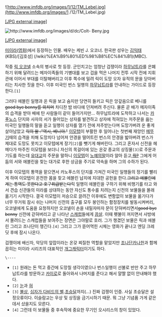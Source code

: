![http://www.imfdb.org/images/1/12/TM_Lebel.jpg](http://www.imfdb.org/images/1
/12/TM_Lebel.jpg)

[[JPG external image]](http://www.imfdb.org/images/1/12/TM_Lebel.jpg)

  

![http://www.imfdb.org/images/d/dc/Colt-
Beny.jpg](http://www.imfdb.org/images/d/dc/Colt-Beny.jpg)

[[JPG external image]](http://www.imfdb.org/images/d/dc/Colt-Beny.jpg)

[미이라(영화)](%EB%AF%B8%EC%9D%B4%EB%9D%BC%28%EC%98%81%ED%99%94%29.md)에서 등장하는
인물. 배우는 케빈 J. 오코너. 한국판 성우는 [김익태](%EA%B9%80%EC%9D%B5%ED%83%9C.md)(KBS)/[김호성]
(/wiki/%EA%B9%80%ED%98%B8%EC%84%B1)(MBC).

작중 [릭 오코넬](%EB%A6%AD%20%EC%98%A4%EC%BD%94%EB%84%AC.md) 소속의 병사로 첫 등장. 군인치고는
엄청난 겁쟁이라 [하무납트라](%ED%95%98%EB%AC%B4%EB%82%A9%ED%8A%B8%EB%9D%BC.md)를 은폐하기 위해
달려드는 메자이족들의 기병대를 보고 겁을 먹은 나머지 전투 시작 전에 지휘관에 이어서 부대를 이탈해버리고 이후 쪽수에 밀려 릭이 도망 오자
유적의 문을 닫아버리는 치사한 짓을 한다. 이후 미국인 번스 일행의
[하무납트라](%ED%95%98%EB%AC%B4%EB%82%A9%ED%8A%B8%EB%9D%BC.md)를 안내하는 가이드로
등장한다.`[1]`

그러다 에블린 일행과 온 릭을 보고 숨지만 당연히 들키고 릭은 앙갚음으로 베니를 <del>good bye benny를 외치며</del>
차디찬 밤 바다에 던져버려 주신다. 물론 곧 배가 메자이족의 습격을 받아 배에 탄 사람들이 같이 들어가지만... 하무납트라에 도착하고 나서는
[카푸노스](%EC%B9%B4%ED%91%B8%EB%85%B8%EC%8A%A4.md) 단지와 사자의 서가 들어있는 상자를 발견하고
상자에 적혀있는 저주문을 읊는 미국인 일행들의 말을 듣고 일행이 상자를 열기 전에 저주받는다며 도망가버려 운 좋게 살아남았고 <del>릭의
왈 :"역시, 베니야."</del> [이모텝](%EC%9D%B4%EB%AA%A8%ED%85%9D.md)이 부활한 후 일어나는 첫번째
재앙인 [메뚜기](%EB%A9%94%EB%9A%9C%EA%B8%B0.md)때의 습격을 피해 도망치다 넘어져 안경을 떨어트린 번스의
안경을 밟아버려 번스가 제대로 도망도 못치고 이모텝에게 장기`[2]`를 뺏기게 해버린다. 그리고 혼자서 신전을 헤메다가 마주친 이모텝을
보더니 자신의 목걸이에 있는 온갖 종교의 상징물`[3]`로 주문과 기도를 하는데
[유대교](%EC%9C%A0%EB%8C%80%EA%B5%90.md)의 주문을 말하니
[이모텝](%EC%9D%B4%EB%AA%A8%ED%85%9D.md)이 [노예의말](%ED%9E%88%EB%B8%8C%EB%A6%AC%EC%96%B4.md)이라 알아
듣고,<del>[뭐?](%EC%B6%9C%EC%95%A0%EA%B5%BD%EA%B8%B0.md)</del> 그에게 어둠의 서와 에블린을
찾는 대가로 후한 상금을 주기로 약속을 하며 그의 수하가 된다.

이후 이모텝의 통역을 맡으면서 카노푸스의 단지를 가져간 미국인 일행들의 정기를 빨리게 하여 이모텝이 온전한 몸을 찾고 에블린 납치에 지대한
공헌을 한다.<del>그리고 에블린에게는 통역도 못한다고 호구취급받는다</del>릭 일행이 에블린을 구하기 위해 비행기를 타고 와서 견습
신관들의 미라를 상대하는 동안 자신도 통수를 치려는지 신전의 보물들을 몰래 옮기기 시작한다. 결국 이모텝이 저승으로 끌려간 이후에도 변함없이
보물을 옮기다가 너무 무거워 잠시 쉬는 나머지 신전의 출구를 모두 봉인하는 함정장치를 발동시켜버리, 오코넬에게 도움을 요청하지만 오코넬이
손을 내밀자마자 문이 닫혀버리면서<del>good bye benny</del> 신전에 갇혀버리고 곧 나타난
[스캐럽](%EC%8A%A4%EC%BA%90%EB%9F%BD.md)들에게 [끔살](%EB%81%94%EC%82%B4.md). 이때
횃불이 꺼지면서 사방에서 몰려드는 스캐럽들을 보여주는 장면은 그야말로 호러. 그가 챙겼던 보물은 릭과 에블린 그리고 조나단이
챙긴다.`[4]` 그리고 그가 뜯어먹힌 시체는 영화가 끝나고 엔딩 크레딧 후에 잠시 나온다.

겁쟁이에 배신자, 악당의 앞잡이라는 온갖 찌질한 역할을 맡았지만 [조나단카나한](%EC%A1%B0%EB%82%98%EB%8B%A8%20%EC%B9%B4%EB%82%98%ED%95%9C.md)과 함께 꼽히는
미이라 시리즈의 대표적인 [개그캐릭터](%EA%B0%9C%EA%B7%B8%EC%BA%90%EB%A6%AD%ED%84%B0.md)이기도
하다.

`\----`

  * `[1]` 원래는 돈 먹고 중간에 도망칠 생각이였으나 번스일행이 선불로 반만 주고 하무납트라를 방문하고 [카이로](%EC%B9%B4%EC%9D%B4%EB%A1%9C.md)로 돌아와서 나머지를 준다고 해서 얄짤 없이 안내해야 했다.
  * `[2]` [눈](%EB%88%88.md)과 [혀](%ED%98%80.md)
  * `[3]` [불상](%EB%B6%88%EA%B5%90.md), [십자가](%EA%B8%B0%EB%8F%85%EA%B5%90.md),[다비드의 별](%EC%9C%A0%EB%8C%80%EA%B5%90.md).[초승달](%EC%9D%B4%EC%8A%AC%EB%9E%8C%EA%B5%90.md)까지(...) 진짜 겁쟁이 인증. 사실 초승달은 설정오류이다. 이슬람교는 우상 및 상징을 금기시하기 때문. 뭐 그냥 기념품 가게 같은 데서 샀을지도 모른다.
  * `[4]` 그런데 이 보물들 중 후속작에 중요한 무기인 오시리스의 창이 있었다.

